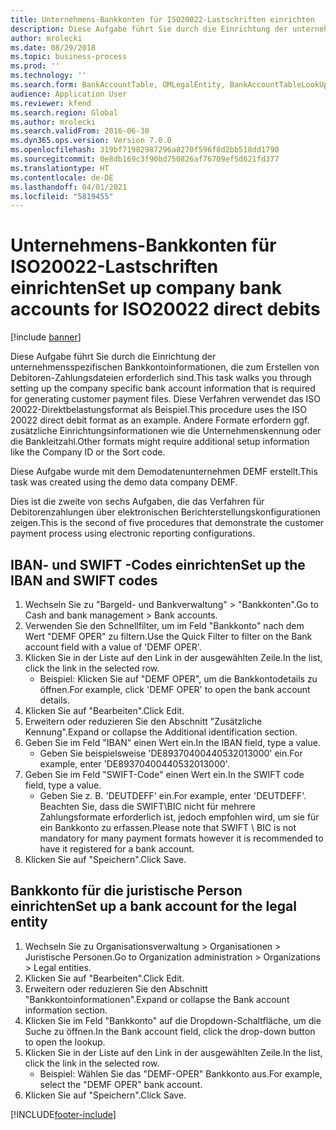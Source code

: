 ```yaml
---
title: Unternehmens-Bankkonten für ISO20022-Lastschriften einrichten
description: Diese Aufgabe führt Sie durch die Einrichtung der unternehmensspezifischen Bankkontoinformationen, die zum Erstellen von Debitoren-Zahlungsdateien erforderlich sind.
author: mrolecki
ms.date: 08/29/2018
ms.topic: business-process
ms.prod: ''
ms.technology: ''
ms.search.form: BankAccountTable, OMLegalEntity, BankAccountTableLookUp
audience: Application User
ms.reviewer: kfend
ms.search.region: Global
ms.author: mrolecki
ms.search.validFrom: 2016-06-30
ms.dyn365.ops.version: Version 7.0.0
ms.openlocfilehash: 319bf71982987296a8270f596f8d2bb518dd1790
ms.sourcegitcommit: 0e8db169c3f90bd750826af76709ef5d621fd377
ms.translationtype: HT
ms.contentlocale: de-DE
ms.lasthandoff: 04/01/2021
ms.locfileid: "5819455"
---
```

# <a name="set-up-company-bank-accounts-for-iso20022-direct-debits"></a><span data-ttu-id="eecde-103">Unternehmens-Bankkonten für ISO20022-Lastschriften einrichten</span><span class="sxs-lookup"><span data-stu-id="eecde-103">Set up company bank accounts for ISO20022 direct debits</span></span>

[!include [banner](../../includes/banner.md)]

<span data-ttu-id="eecde-104">Diese Aufgabe führt Sie durch die Einrichtung der unternehmensspezifischen Bankkontoinformationen, die zum Erstellen von Debitoren-Zahlungsdateien erforderlich sind.</span><span class="sxs-lookup"><span data-stu-id="eecde-104">This task walks you through setting up the company specific bank account information that is required for generating customer payment files.</span></span> <span data-ttu-id="eecde-105">Diese Verfahren verwendet das ISO 20022-Direktbelastungsformat als Beispiel.</span><span class="sxs-lookup"><span data-stu-id="eecde-105">This procedure uses the ISO 20022 direct debit format as an example.</span></span> <span data-ttu-id="eecde-106">Andere Formate erfordern ggf. zusätzliche Einrichtungsinformationen wie die Unternehmenskennung oder die Bankleitzahl.</span><span class="sxs-lookup"><span data-stu-id="eecde-106">Other formats might require additional setup information like the Company ID or the Sort code.</span></span>



<span data-ttu-id="eecde-107">Diese Aufgabe wurde mit dem Demodatenunternehmen DEMF erstellt.</span><span class="sxs-lookup"><span data-stu-id="eecde-107">This task was created using the demo data company DEMF.</span></span>



<span data-ttu-id="eecde-108">Dies ist die zweite von sechs Aufgaben, die das Verfahren für Debitorenzahlungen über elektronischen Berichterstellungskonfigurationen zeigen.</span><span class="sxs-lookup"><span data-stu-id="eecde-108">This is the second of five procedures that demonstrate the customer payment process using electronic reporting configurations.</span></span>


## <a name="set-up-the-iban-and-swift-codes"></a><span data-ttu-id="eecde-109">IBAN- und SWIFT -Codes einrichten</span><span class="sxs-lookup"><span data-stu-id="eecde-109">Set up the IBAN and SWIFT codes</span></span>
1. <span data-ttu-id="eecde-110">Wechseln Sie zu "Bargeld- und Bankverwaltung" > "Bankkonten".</span><span class="sxs-lookup"><span data-stu-id="eecde-110">Go to Cash and bank management > Bank accounts.</span></span>
2. <span data-ttu-id="eecde-111">Verwenden Sie den Schnellfilter, um im Feld "Bankkonto" nach dem Wert "DEMF OPER" zu filtern.</span><span class="sxs-lookup"><span data-stu-id="eecde-111">Use the Quick Filter to filter on the Bank account field with a value of 'DEMF OPER'.</span></span>
3. <span data-ttu-id="eecde-112">Klicken Sie in der Liste auf den Link in der ausgewählten Zeile.</span><span class="sxs-lookup"><span data-stu-id="eecde-112">In the list, click the link in the selected row.</span></span>
    * <span data-ttu-id="eecde-113">Beispiel: Klicken Sie auf "DEMF OPER", um die Bankkontodetails zu öffnen.</span><span class="sxs-lookup"><span data-stu-id="eecde-113">For example, click 'DEMF OPER' to open the bank account details.</span></span>  
4. <span data-ttu-id="eecde-114">Klicken Sie auf "Bearbeiten".</span><span class="sxs-lookup"><span data-stu-id="eecde-114">Click Edit.</span></span>
5. <span data-ttu-id="eecde-115">Erweitern oder reduzieren Sie den Abschnitt "Zusätzliche Kennung".</span><span class="sxs-lookup"><span data-stu-id="eecde-115">Expand or collapse the Additional identification section.</span></span>
6. <span data-ttu-id="eecde-116">Geben Sie im Feld "IBAN" einen Wert ein.</span><span class="sxs-lookup"><span data-stu-id="eecde-116">In the IBAN field, type a value.</span></span>
    * <span data-ttu-id="eecde-117">Geben Sie beispielsweise 'DE89370400440532013000' ein.</span><span class="sxs-lookup"><span data-stu-id="eecde-117">For example, enter 'DE89370400440532013000'.</span></span>  
7. <span data-ttu-id="eecde-118">Geben Sie im Feld "SWIFT-Code" einen Wert ein.</span><span class="sxs-lookup"><span data-stu-id="eecde-118">In the SWIFT code field, type a value.</span></span>
    * <span data-ttu-id="eecde-119">Geben Sie z. B. 'DEUTDEFF' ein.</span><span class="sxs-lookup"><span data-stu-id="eecde-119">For example, enter 'DEUTDEFF'.</span></span>    <span data-ttu-id="eecde-120">Beachten Sie, dass die SWIFT\BIC nicht für mehrere Zahlungsformate erforderlich ist, jedoch empfohlen wird, um sie für ein Bankkonto zu erfassen.</span><span class="sxs-lookup"><span data-stu-id="eecde-120">Please note that SWIFT \ BIC is not mandatory for many payment formats however it is recommended to have it registered for a bank account.</span></span>  
8. <span data-ttu-id="eecde-121">Klicken Sie auf "Speichern".</span><span class="sxs-lookup"><span data-stu-id="eecde-121">Click Save.</span></span>

## <a name="set-up-a-bank-account-for-the-legal-entity"></a><span data-ttu-id="eecde-122">Bankkonto für die juristische Person einrichten</span><span class="sxs-lookup"><span data-stu-id="eecde-122">Set up a bank account for the legal entity</span></span>
1. <span data-ttu-id="eecde-123">Wechseln Sie zu Organisationsverwaltung > Organisationen > Juristische Personen.</span><span class="sxs-lookup"><span data-stu-id="eecde-123">Go to Organization administration > Organizations > Legal entities.</span></span>
2. <span data-ttu-id="eecde-124">Klicken Sie auf "Bearbeiten".</span><span class="sxs-lookup"><span data-stu-id="eecde-124">Click Edit.</span></span>
3. <span data-ttu-id="eecde-125">Erweitern oder reduzieren Sie den Abschnitt "Bankkontoinformationen".</span><span class="sxs-lookup"><span data-stu-id="eecde-125">Expand or collapse the Bank account information section.</span></span>
4. <span data-ttu-id="eecde-126">Klicken Sie im Feld "Bankkonto" auf die Dropdown-Schaltfläche, um die Suche zu öffnen.</span><span class="sxs-lookup"><span data-stu-id="eecde-126">In the Bank account field, click the drop-down button to open the lookup.</span></span>
5. <span data-ttu-id="eecde-127">Klicken Sie in der Liste auf den Link in der ausgewählten Zeile.</span><span class="sxs-lookup"><span data-stu-id="eecde-127">In the list, click the link in the selected row.</span></span>
    * <span data-ttu-id="eecde-128">Beispiel: Wählen Sie das "DEMF-OPER" Bankkonto aus.</span><span class="sxs-lookup"><span data-stu-id="eecde-128">For example, select the "DEMF OPER" bank account.</span></span>  
6. <span data-ttu-id="eecde-129">Klicken Sie auf "Speichern".</span><span class="sxs-lookup"><span data-stu-id="eecde-129">Click Save.</span></span>



[!INCLUDE[footer-include](../../../includes/footer-banner.md)]